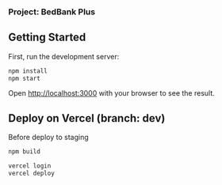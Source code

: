 ### Project: BedBank Plus

## Getting Started

First, run the development server:

```bash
npm install
npm start
```

Open [http://localhost:3000](http://localhost:3000) with your browser to see the result.

## Deploy on Vercel (branch: dev)
Before deploy to staging
```bash
npm build
```

```bash
vercel login
vercel deploy
```
